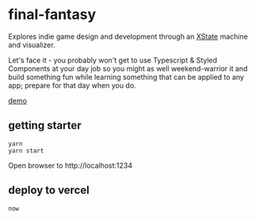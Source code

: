 # final-fantasy

Explores indie game design and development through an [XState](https://xstate.js.org/) machine and visualizer. 

Let's face it - you probably won't get to use Typescript & Styled Components at your day job so you might as well weekend-warrior it and build something fun while learning something that can be applied to any app; prepare for that day when you do.

[demo](https://final-fantasy.now.sh)

## getting starter

```
yarn 
yarn start
```

Open browser to http://localhost:1234 

## deploy to vercel

`now`
